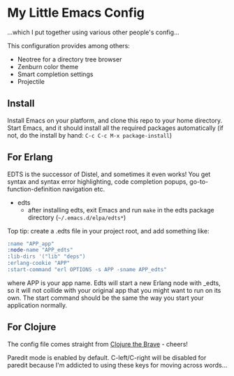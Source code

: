 
# My Little Emacs Config

...which I put together using various other people's config...

This configuration provides among others:
* Neotree for a directory tree browser
* Zenburn color theme
* Smart completion settings
* Projectile

## Install

Install Emacs on your platform, and clone this repo to your home directory. Start Emacs, and it should install all the required packages automatically (if not, do the install by hand: `C-c C-c M-x package-install`)


## For **Erlang**

EDTS is the successor of Distel, and sometimes it even works! You get syntax and syntax error highlighting, code completion popups, go-to-function-definition navigation etc. 

* edts
  * after installing edts, exit Emacs and run `make` in the edts package directory (`~/.emacs.d/elpa/edts*`)

Top tip: create a .edts file in your project root, and add something like:

```erlang
:name "APP_app"
:node-name "APP_edts"
:lib-dirs '("lib" "deps")
:erlang-cookie "APP"
:start-command "erl OPTIONS -s APP -sname APP_edts"
```

where APP is your app name. Edts will start a new Erlang node with _edts, so it will not collide with your original app that you might want to run on its own. The start command should be the same the way you start your application normally.

## For **Clojure**

The config file comes straight from [Clojure the Brave](https://www.nostarch.com/clojure) - cheers!

Paredit mode is enabled by default. C-left/C-right will be disabled for paredit because I'm addicted to using these keys for moving across words...